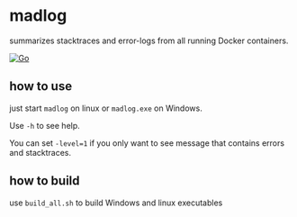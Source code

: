 # madlog
summarizes stacktraces and error-logs from all running Docker containers.

[![Go](https://github.com/skalski/madlog/actions/workflows/go.yml/badge.svg)](https://github.com/skalski/madlog/actions/workflows/go.yml)


## how to use

just start `madlog` on linux or `madlog.exe` on Windows.

Use `-h` to see help.

You can set `-level=1` if you only want to see message that contains errors and stacktraces.


## how to build

use `build_all.sh` to build Windows and linux executables



